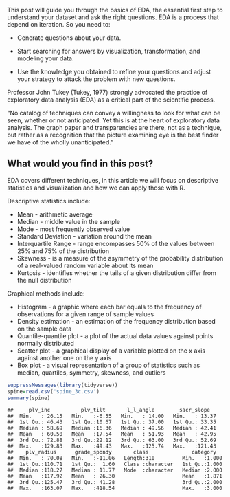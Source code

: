 This post will guide you through the basics of EDA, the essential first
step to understand your dataset and ask the right questions. EDA is a
process that depend on iteration. So you need to:

-   Generate questions about your data.

-   Start searching for answers by visualization, transformation, and
    modeling your data.

-   Use the knowledge you obtained to refine your questions and adjust
    your strategy to attack the problem with new questions.

Professor John Tukey (Tukey, 1977) strongly advocated the practice of
exploratory data analysis (EDA) as a critical part of the scientific
process.

“No catalog of techniques can convey a willingness to look for what can
be seen, whether or not anticipated. Yet this is at the heart of
exploratory data analysis. The graph paper and transparencies are there,
not as a technique, but rather as a recognition that the picture
examining eye is the best finder we have of the wholly unanticipated.”

## What would you find in this post?

EDA covers different techniques, in this article we will focus on
descriptive statistics and visualization and how we can apply those with
R.

Descriptive statistics include:

-   Mean - arithmetic average
-   Median - middle value in the sample
-   Mode - most frequently observed value
-   Standard Deviation - variation around the mean
-   Interquartile Range - range encompasses 50% of the values between
    25% and 75% of the distribution
-   Skewness - is a measure of the asymmetry of the probability
    distribution of a real-valued random variable about its mean
-   Kurtosis - identifies whether the tails of a given distribution
    differ from the null distribution

Graphical methods include:

-   Histogram - a graphic where each bar equals to the frequency of
    observations for a given range of sample values
-   Density estimation - an estimation of the frequency distribution
    based on the sample data
-   Quantile-quantile plot - a plot of the actual data values against
    points normally distributed
-   Scatter plot - a graphical display of a variable plotted on the x
    axis against another one on the y axis
-   Box plot - a visual representation of a group of statistics such as
    median, quartiles, symmetry, skewness, and outliers

``` r
suppressMessages(library(tidyverse))
spine=read.csv('spine_3c.csv')
summary(spine)
```

    ##     plv_inc          plv_tilt       l_l_angle        sacr_slope    
    ##  Min.   : 26.15   Min.   :-6.55   Min.   : 14.00   Min.   : 13.37  
    ##  1st Qu.: 46.43   1st Qu.:10.67   1st Qu.: 37.00   1st Qu.: 33.35  
    ##  Median : 58.69   Median :16.36   Median : 49.56   Median : 42.41  
    ##  Mean   : 60.50   Mean   :17.54   Mean   : 51.93   Mean   : 42.95  
    ##  3rd Qu.: 72.88   3rd Qu.:22.12   3rd Qu.: 63.00   3rd Qu.: 52.69  
    ##  Max.   :129.83   Max.   :49.43   Max.   :125.74   Max.   :121.43  
    ##    plv_radius      grade_spondy       class              category    
    ##  Min.   : 70.08   Min.   :-11.06   Length:310         Min.   :1.000  
    ##  1st Qu.:110.71   1st Qu.:  1.60   Class :character   1st Qu.:1.000  
    ##  Median :118.27   Median : 11.77   Mode  :character   Median :2.000  
    ##  Mean   :117.92   Mean   : 26.30                      Mean   :1.871  
    ##  3rd Qu.:125.47   3rd Qu.: 41.28                      3rd Qu.:2.000  
    ##  Max.   :163.07   Max.   :418.54                      Max.   :3.000
